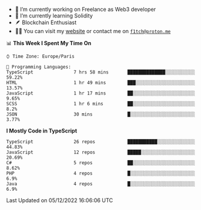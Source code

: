 - 🔭 I’m currently working on Freelance as Web3 developer
- 🌱 I’m currently learning Solidity
- 🪶 Blockchain Enthusiast
- 👨‍💻 You can visit my [website](https://f1tch.xyz) or contact me on [`f1tch@proton.me`](mailto:f1tch@proton.me)

<!--START_SECTION:waka-->
📊 **This Week I Spent My Time On** 

```text
⌚︎ Time Zone: Europe/Paris

💬 Programming Languages: 
TypeScript               7 hrs 58 mins       ██████████████░░░░░░░░░░░   59.22% 
HTML                     1 hr 49 mins        ███░░░░░░░░░░░░░░░░░░░░░░   13.57% 
JavaScript               1 hr 17 mins        ██░░░░░░░░░░░░░░░░░░░░░░░   9.65% 
SCSS                     1 hr 6 mins         ██░░░░░░░░░░░░░░░░░░░░░░░   8.2% 
JSON                     30 mins             █░░░░░░░░░░░░░░░░░░░░░░░░   3.77%

```

**I Mostly Code in TypeScript** 

```text
TypeScript               26 repos            ███████████░░░░░░░░░░░░░░   44.83% 
JavaScript               12 repos            █████░░░░░░░░░░░░░░░░░░░░   20.69% 
C#                       5 repos             ██░░░░░░░░░░░░░░░░░░░░░░░   8.62% 
PHP                      4 repos             █░░░░░░░░░░░░░░░░░░░░░░░░   6.9% 
Java                     4 repos             █░░░░░░░░░░░░░░░░░░░░░░░░   6.9%

```



 Last Updated on 05/12/2022 16:06:06 UTC
<!--END_SECTION:waka-->
